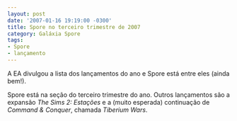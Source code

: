 ```yaml
---
layout: post
date: '2007-01-16 19:19:00 -0300'
title: Spore no terceiro trimestre de 2007
category: Galáxia Spore
tags:
- Spore
- lançamento
---
```

A EA divulgou a lista dos lançamentos do ano e Spore está entre eles (ainda bem!).

Spore está na seção do terceiro trimestre do ano. Outros lançamentos são a expansão _The Sims 2: Estações_ e a (muito esperada) continuação de _Command & Conquer_, chamada _Tiberium Wars_.
